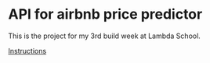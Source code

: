 # API for airbnb price predictor

This is the project for my 3rd build week at Lambda School.

[Instructions](https://lambdaschool.github.io/ds/unit2/dash-template/)
